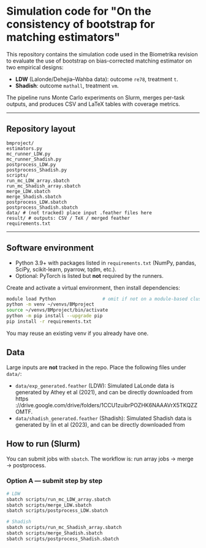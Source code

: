 # Simulation code for "On the consistency of bootstrap for matching estimators"
This repository contains the simulation code used in the Biometrika revision to evaluate the use of bootstrap on bias-corrected matching estimator on two empirical designs:

- **LDW** (Lalonde/Dehejia–Wahba data): outcome `re78`, treatment `t`.
- **Shadish**: outcome `mathall`, treatment `vm`.

The pipeline runs Monte Carlo experiments on Slurm, merges per-task outputs, and produces CSV and LaTeX tables with coverage metrics.

---

## Repository layout
```
bmproject/
estimators.py
mc_runner_LDW.py
mc_runner_Shadish.py
postprocess_LDW.py
postprocess_Shadish.py
scripts/
run_mc_LDW_array.sbatch
run_mc_Shadish_array.sbatch
merge_LDW.sbatch
merge_Shadish.sbatch
postprocess_LDW.sbatch
postprocess_Shadish.sbatch
data/ # (not tracked) place input .feather files here
result/ # outputs: CSV / TeX / merged feather
requirements.txt
```
---

## Software environment

- Python 3.9+ with packages listed in `requirements.txt` (NumPy, pandas, SciPy, scikit-learn, pyarrow, tqdm, etc.).
- Optional: PyTorch is listed but **not** required by the runners.

Create and activate a virtual environment, then install dependencies:

```bash
module load Python                 # omit if not on a module-based cluster
python -m venv ~/venvs/BMproject
source ~/venvs/BMproject/bin/activate
python -m pip install --upgrade pip
pip install -r requirements.txt
```
You may reuse an existing venv if you already have one.

## Data

Large inputs are **not** tracked in the repo. Place the following files under `data/`:

- `data/exp_generated.feather`  (LDW): Simulated LaLonde data is generated by Athey et al (2021), and can be directly downloaded from https ://drive.google.com/drive/folders/1CCU1zuibrPOZHK6NAAAVrX5TKQZZOMTF.
- `data/shadish_generated.feather`  (Shadish): Simulated Shadish data is generated by lin et al (2023), and can be directly downloaded from


## How to run (Slurm)

You can submit jobs with `sbatch`. The workflow is: run array jobs → merge → postprocess.

### Option A — submit step by step

```bash
# LDW
sbatch scripts/run_mc_LDW_array.sbatch
sbatch scripts/merge_LDW.sbatch
sbatch scripts/postprocess_LDW.sbatch

# Shadish
sbatch scripts/run_mc_Shadish_array.sbatch
sbatch scripts/merge_Shadish.sbatch
sbatch scripts/postprocess_Shadish.sbatch
```





























